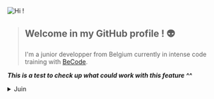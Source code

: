 ![Hi !](https://media.giphy.com/media/drwrNnpOK09dqsttOn/giphy.gif)

>
> ## Welcome in my GitHub profile ! :alien:
>
> I'm a junior developper from Belgium currently in intense code training with [BeCode](https://becode.org/).
>

___This is a test to check up what could work with this feature ^^___

<details>
  <summary>Juin</summary>


   </details>

<!--
**fwauters/fwauters** is a ✨ _special_ ✨ repository because its `README.md` (this file) appears on your GitHub profile.

Here are some ideas to get you started:

- 🔭 I’m currently working on ...
- 🌱 I’m currently learning ...
- 👯 I’m looking to collaborate on ...
- 🤔 I’m looking for help with ...
- 💬 Ask me about ...
- 📫 How to reach me: ...
- 😄 Pronouns: ...
- ⚡ Fun fact: ...
-->
